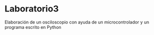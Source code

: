 # Laboratorio3

Elaboración de un osciloscopio con ayuda de un microcontrolador y un programa escrito en Python
